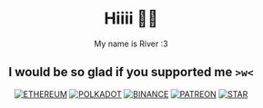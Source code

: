 <div align="center">

# Hiiii 💖💕
My name is River :3


## I would be so glad if you supported me `>w<`

[![ETHEREUM](https://img.shields.io/badge/Ethereum-3C3C3D?style=for-the-badge&logo=Ethereum&logoColor=white)](https://degeneratehyperbola.github.io/display-text/?Etherium%20Mainnet&&0xC2099607c024F533718C493Da53B38577157BA8f)
[![POLKADOT](https://img.shields.io/badge/polkadot-E6007A?style=for-the-badge&logo=polkadot&logoColor=000)](https://degeneratehyperbola.github.io/display-text/?Polkadot%20Relay%20Chain&&13sKWjRxNJpBdC2PH3bWsXvKSSPKDgYF8wLwtVnbwZ5cqhhR)
[![BINANCE](https://img.shields.io/badge/Binance-FCD535?style=for-the-badge&logo=binance&logoColor=white)](https://degeneratehyperbola.github.io/display-text/?Binance%20Smart%20Chain&&0xC2099607c024F533718C493Da53B38577157BA8f)
[![PATREON](https://img.shields.io/badge/Patreon-F96854?style=for-the-badge&logo=patreon&logoColor=white)](https://www.patreon.com/hyperbola)
[![STAR](https://img.shields.io/badge/A%20star%20:3-⭐-27F?style=for-the-badge&logoColor=white&labelColor=FF0)](.)

</div>
